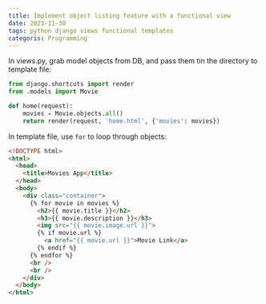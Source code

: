 ```yaml
---
title: Implement object listing feature with a functional view
date: 2023-11-30
tags: python django views functional templates
categoris: Programming
---
```


In views.py, grab model objects from DB, and pass them tin the directory to template file:

```python
from django.shortcuts import render
from .models import Movie

def home(request):
    movies = Movie.objects.all()
    return render(request, 'home.html', {'movies': movies})
```

In template file, use `for` to loop through objects:

<!-- {% raw %} -->
```html
<!DOCTYPE html>
<html>
  <head>
    <title>Movies App</title>
  </head>
  <body>
    <div class="container">
      {% for movie in movies %}
        <h2>{{ movie.title }}</h2>
        <h3>{{ movie.description }}</h3>
        <img src="{{ movie.image.url }}">
        {% if movie.url %}
          <a href="{{ movie.url }}">Movie Link</a>
        {% endif %}
      {% endfor %}
      <br />
      <br />
    </div>
  </body>
</html>
```
<!-- {% endraw %} -->